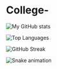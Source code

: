 # College-
![My GitHub stats](https://github-readme-stats.vercel.app/api?username=Aditya-0601&show_icons=true&theme=tokyonight)

![Top Languages](https://github-readme-stats.vercel.app/api/top-langs/?username=Aditya-0601&layout=compact&theme=tokyonight)

![GitHub Streak](https://github-readme-streak-stats.herokuapp.com/?user=Aditya-0601&theme=tokyonight)

![Snake animation](https://github.com/Aditya-0601/Aditya-0601/blob/output/dist/snake.svg)
